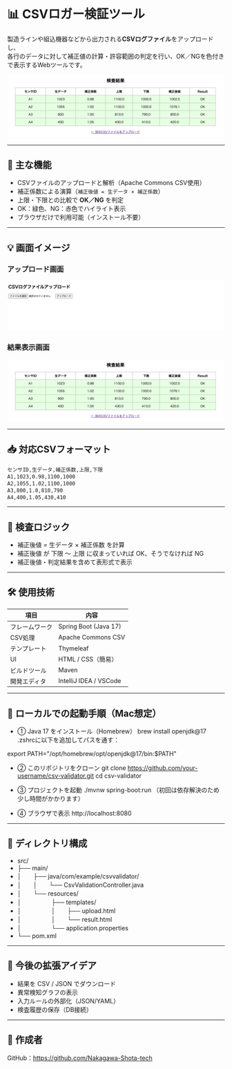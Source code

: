 # 📊 CSVロガー検証ツール

製造ラインや組込機器などから出力される**CSVログファイル**をアップロードし、  
各行のデータに対して補正値の計算・許容範囲の判定を行い、OK／NGを色付きで表示するWebツールです。

![result](images/result-sample.png)

---

## 🔧 主な機能

-  CSVファイルのアップロードと解析（Apache Commons CSV使用）
-  補正係数による演算（`補正後値 = 生データ × 補正係数`）
-  上限・下限との比較で **OK／NG** を判定
-  OK：緑色、NG：赤色でハイライト表示
-  ブラウザだけで利用可能（インストール不要）

---

## 💡 画面イメージ

### アップロード画面
![upload](images/upload-sample.png)

### 結果表示画面
![result](images/result-sample.png)

---

## 📥 対応CSVフォーマット

```csv
センサID,生データ,補正係数,上限,下限
A1,1023,0.98,1100,1000
A2,1055,1.02,1100,1000
A3,800,1.0,810,790
A4,400,1.05,430,410
```

---

## 📐 検査ロジック

- 補正後値 = 生データ × 補正係数 を計算
- 補正後値 が 下限 ～ 上限 に収まっていれば OK、そうでなければ NG
- 補正後値・判定結果を含めて表形式で表示

---

## 🛠️ 使用技術
| 項目      | 内容                     |
| ------- | ---------------------- |
| フレームワーク | Spring Boot (Java 17)  |
| CSV処理   | Apache Commons CSV     |
| テンプレート  | Thymeleaf              |
| UI      | HTML / CSS（簡易）         |
| ビルドツール  | Maven                  |
| 開発エディタ  | IntelliJ IDEA / VSCode |

---

## 🚀 ローカルでの起動手順（Mac想定）
- ① Java 17 をインストール（Homebrew）
brew install openjdk@17
.zshrcに以下を追加してパスを通す：

export PATH="/opt/homebrew/opt/openjdk@17/bin:$PATH"
- ② このリポジトリをクローン
git clone https://github.com/your-username/csv-validator.git
cd csv-validator
- ③ プロジェクトを起動
./mvnw spring-boot:run
（初回は依存解決のため少し時間がかかります）

- ④ ブラウザで表示
http://localhost:8080

---

## 📁 ディレクトリ構成

- src/
- ├── main/
- │　　├── java/com/example/csvvalidator/
- │　　│　　└── CsvValidationController.java
- │　　└── resources/
- │　　　　　├── templates/
- │　　　　　│　　├── upload.html
- │　　　　　│　　└── result.html
- │　　　　　└── application.properties
- └── pom.xml

---

## 🌱 今後の拡張アイデア

- 結果を CSV / JSON でダウンロード
- 異常検知グラフの表示
- 入力ルールの外部化（JSON/YAML）
- 検査履歴の保存（DB接続）

---

## 👤 作成者
GitHub：https://github.com/Nakagawa-Shota-tech
